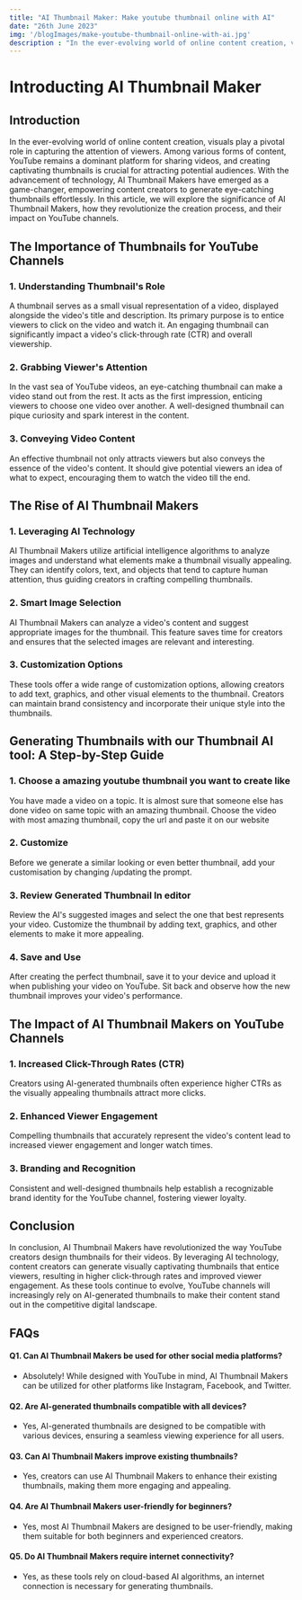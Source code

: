 ```yaml
---
title: "AI Thumbnail Maker: Make youtube thumbnail online with AI"
date: "26th June 2023"
img: '/blogImages/make-youtube-thumbnail-online-with-ai.jpg'
description : "In the ever-evolving world of online content creation, visuals play a pivotal role in capturing the attention of viewers. Among various forms of content, YouTube remains a dominant platform for sharing videos, and creating captivating thumbnails is crucial for attracting potential audiences. "
---
```


# Introducting AI Thumbnail Maker

## **Introduction**

In the ever-evolving world of online content creation, visuals play a pivotal role in capturing the attention of viewers. Among various forms of content, YouTube remains a dominant platform for sharing videos, and creating captivating thumbnails is crucial for attracting potential audiences. With the advancement of technology, AI Thumbnail Makers have emerged as a game-changer, empowering content creators to generate eye-catching thumbnails effortlessly. In this article, we will explore the significance of AI Thumbnail Makers, how they revolutionize the creation process, and their impact on YouTube channels.

## **The Importance of Thumbnails for YouTube Channels**

### **1. Understanding Thumbnail's Role**

A thumbnail serves as a small visual representation of a video, displayed alongside the video's title and description. Its primary purpose is to entice viewers to click on the video and watch it. An engaging thumbnail can significantly impact a video's click-through rate (CTR) and overall viewership.

### **2. Grabbing Viewer's Attention**

In the vast sea of YouTube videos, an eye-catching thumbnail can make a video stand out from the rest. It acts as the first impression, enticing viewers to choose one video over another. A well-designed thumbnail can pique curiosity and spark interest in the content.

### **3. Conveying Video Content**

An effective thumbnail not only attracts viewers but also conveys the essence of the video's content. It should give potential viewers an idea of what to expect, encouraging them to watch the video till the end.

## **The Rise of AI Thumbnail Makers**

### **1. Leveraging AI Technology**

AI Thumbnail Makers utilize artificial intelligence algorithms to analyze images and understand what elements make a thumbnail visually appealing. They can identify colors, text, and objects that tend to capture human attention, thus guiding creators in crafting compelling thumbnails.

### **2. Smart Image Selection**

AI Thumbnail Makers can analyze a video's content and suggest appropriate images for the thumbnail. This feature saves time for creators and ensures that the selected images are relevant and interesting.

### **3. Customization Options**

These tools offer a wide range of customization options, allowing creators to add text, graphics, and other visual elements to the thumbnail. Creators can maintain brand consistency and incorporate their unique style into the thumbnails.

## **Generating Thumbnails with our Thumbnail AI tool: A Step-by-Step Guide**

### **1. Choose a amazing youtube thumbnail you want to create like**

You have made a video on a topic. It is almost sure that someone else has done video on same topic with an amazing thumbnail. Choose the video with most amazing thumbnail, copy the url and paste it on our website

### **2. Customize**

Before we generate a similar looking or even better thumbnail, add your customisation by changing /updating the prompt.

### **3. Review Generated Thumbnail In editor**

Review the AI's suggested images and select the one that best represents your video. Customize the thumbnail by adding text, graphics, and other elements to make it more appealing.

### **4. Save and Use**

After creating the perfect thumbnail, save it to your device and upload it when publishing your video on YouTube. Sit back and observe how the new thumbnail improves your video's performance.

## **The Impact of AI Thumbnail Makers on YouTube Channels**

### **1. Increased Click-Through Rates (CTR)**

Creators using AI-generated thumbnails often experience higher CTRs as the visually appealing thumbnails attract more clicks.

### **2. Enhanced Viewer Engagement**

Compelling thumbnails that accurately represent the video's content lead to increased viewer engagement and longer watch times.

### **3. Branding and Recognition**

Consistent and well-designed thumbnails help establish a recognizable brand identity for the YouTube channel, fostering viewer loyalty.

## **Conclusion**

In conclusion, AI Thumbnail Makers have revolutionized the way YouTube creators design thumbnails for their videos. By leveraging AI technology, content creators can generate visually captivating thumbnails that entice viewers, resulting in higher click-through rates and improved viewer engagement. As these tools continue to evolve, YouTube channels will increasingly rely on AI-generated thumbnails to make their content stand out in the competitive digital landscape.

## **FAQs**


#### Q1. Can AI Thumbnail Makers be used for other social media platforms?
- Absolutely! While designed with YouTube in mind, AI Thumbnail Makers can be utilized for other platforms like Instagram, Facebook, and Twitter.

#### Q2. Are AI-generated thumbnails compatible with all devices?
- Yes, AI-generated thumbnails are designed to be compatible with various devices, ensuring a seamless viewing experience for all users.

#### Q3. Can AI Thumbnail Makers improve existing thumbnails?
- Yes, creators can use AI Thumbnail Makers to enhance their existing thumbnails, making them more engaging and appealing.

#### Q4. Are AI Thumbnail Makers user-friendly for beginners?
- Yes, most AI Thumbnail Makers are designed to be user-friendly, making them suitable for both beginners and experienced creators.

#### Q5. Do AI Thumbnail Makers require internet connectivity?
- Yes, as these tools rely on cloud-based AI algorithms, an internet connection is necessary for generating thumbnails.

